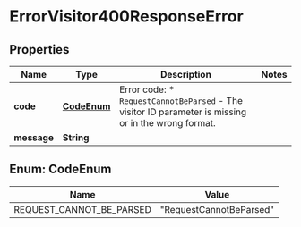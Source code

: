

# ErrorVisitor400ResponseError


## Properties

| Name | Type | Description | Notes |
|------------ | ------------- | ------------- | -------------|
|**code** | [**CodeEnum**](#CodeEnum) | Error code: * `RequestCannotBeParsed` - The visitor ID parameter is missing or in the wrong format.  |  |
|**message** | **String** |  |  |


## Enum: CodeEnum

| Name | Value |
|---- | ----- |
| REQUEST_CANNOT_BE_PARSED | &quot;RequestCannotBeParsed&quot; |



